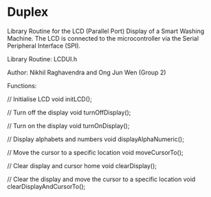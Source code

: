 # Duplex

Library Routine for the LCD (Parallel Port) Display of a Smart Washing Machine. The LCD is connected to the microcontroller via the Serial Peripheral Interface (SPI).

Library Routine: LCDUI.h

Author: Nikhil Raghavendra and Ong Jun Wen (Group 2)

Functions:

// Initialise LCD
void initLCD();

// Turn off the display
void turnOffDisplay();

// Turn on the display
void turnOnDisplay();

// Display alphabets and numbers
void displayAlphaNumeric();

// Move the cursor to a specific location
void moveCursorTo();

// Clear display and cursor home
void clearDisplay();

// Clear the display and move the cursor to a specific location
void clearDisplayAndCursorTo();
